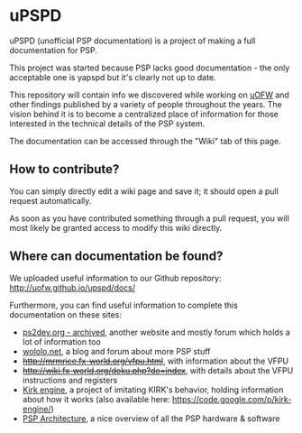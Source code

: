 uPSPD
=====

uPSPD (unofficial PSP documentation) is a project of making a full documentation for PSP.

This project was started because PSP lacks good documentation - the only acceptable one is yapspd but it's clearly not up to date.

This repository will contain info we discovered while working on [uOFW](https://github.com/uofw/uofw) and other findings published by a variety of people throughout the years. The vision behind it is to become a centralized place of information for those interested in the technical details of the PSP system.

The documentation can be accessed through the "Wiki" tab of this page.

## How to contribute?

You can simply directly edit a wiki page and save it; it should open a pull request automatically.

As soon as you have contributed something through a pull request, you will most likely be granted access to modify this wiki directly.

## Where can documentation be found?

We uploaded useful information to our Github repository: http://uofw.github.io/upspd/docs/

Furthermore, you can find useful information to complete this documentation on these sites:

- [ps2dev.org - archived](http://lukasz.dk/mirror/forums.ps2dev.org/), another website and mostly forum which holds a lot of information too
- [wololo.net](http://wololo.net), a blog and forum about more PSP stuff
- <s>http://mrmrice.fx-world.org/vfpu.html</s>, with information about the VFPU
- <s>http://wiki.fx-world.org/doku.php?do=index</s>, with details about the VFPU instructions and registers
- [Kirk engine](https://github.com/Felix-Dev/kirk_engine), a project of imitating KIRK's behavior, holding information about how it works (also available here: https://code.google.com/p/kirk-engine/)
- [PSP Architecture](https://www.copetti.org/writings/consoles/playstation-portable/), a nice overview of all the PSP hardware & software
